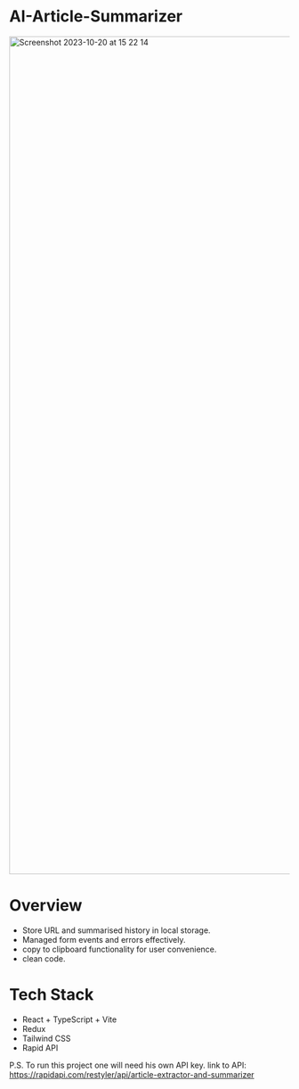 # AI-Article-Summarizer 

<img width="1503" alt="Screenshot 2023-10-20 at 15 22 14" src="https://github.com/rushilBhatt-lab/AI-Article-Summarizer-App/assets/121129252/3a4935e0-4054-4ccf-ae8e-d5f59b2a1a6e">


# Overview
- Store URL and summarised history in local storage.
- Managed form events and errors effectively.
- copy to clipboard functionality for user convenience.
- clean code.

# Tech Stack
- React + TypeScript + Vite
- Redux
- Tailwind CSS
- Rapid API
  
P.S. To run this project one will need his own API key. link to API: https://rapidapi.com/restyler/api/article-extractor-and-summarizer
